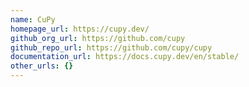 ```yaml
---
name: CuPy
homepage_url: https://cupy.dev/
github_org_url: https://github.com/cupy
github_repo_url: https://github.com/cupy/cupy
documentation_url: https://docs.cupy.dev/en/stable/
other_urls: {}
---
```

